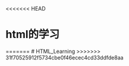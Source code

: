 <<<<<<< HEAD
<h1>html的学习</h1>
=======
# HTML_Learning
>>>>>>> 31f70525912f5734cbe0f46ecec4cd33ddfde8aa
